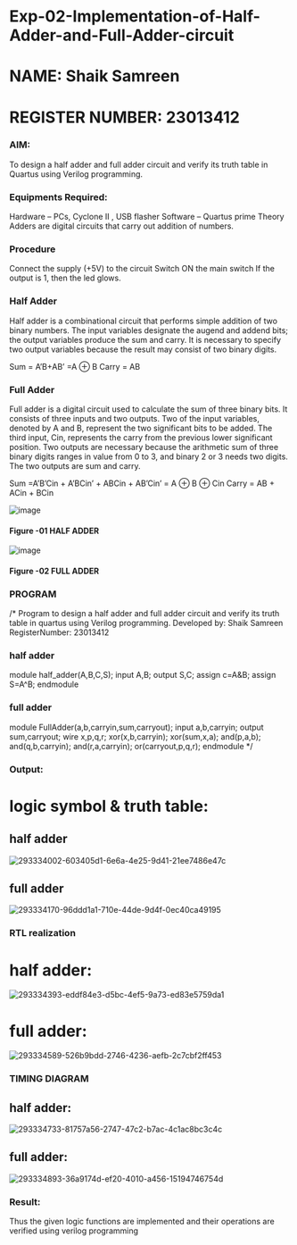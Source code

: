 # Exp-02-Implementation-of-Half-Adder-and-Full-Adder-circuit
# NAME: Shaik Samreen
# REGISTER NUMBER: 23013412

### AIM:
To design a half adder and full adder circuit and verify its truth table in Quartus using Verilog programming.

### Equipments Required:
Hardware – PCs, Cyclone II , USB flasher
Software – Quartus prime
Theory
Adders are digital circuits that carry out addition of numbers.

### Procedure
Connect the supply (+5V) to the circuit
Switch ON the main switch
If the output is 1, then the led glows.

### Half Adder
Half adder is a combinational circuit that performs simple addition of two binary numbers. The input variables designate the augend and addend bits; the output variables produce the sum and carry. It is necessary to specify two output variables because the result may consist of two binary digits.

Sum = A’B+AB’ =A ⊕ B Carry = AB

### Full Adder
Full adder is a digital circuit used to calculate the sum of three binary bits. It consists of three inputs and two outputs. Two of the input variables, denoted by A and B, represent the two significant bits to be added. The third input, Cin, represents the carry from the previous lower significant position. Two outputs are necessary because the arithmetic sum of three binary digits ranges in value from 0 to 3, and binary 2 or 3 needs two digits. The two outputs are sum and carry.

Sum =A’B’Cin + A’BCin’ + ABCin + AB’Cin’ = A ⊕ B ⊕ Cin Carry = AB + ACin + BCin

 ![image](https://user-images.githubusercontent.com/36288975/163552156-a13e5a56-c638-4110-97d9-8896907c8d25.png)

#### Figure -01 HALF ADDER 


![image](https://user-images.githubusercontent.com/36288975/163552057-b3547877-6d07-45b4-b7e0-bcfebfad9e1d.png)

#### Figure -02 FULL ADDER 

### PROGRAM
/*
Program to design a half adder and full adder circuit and verify its truth table in quartus using Verilog programming.
Developed by: Shaik Samreen
RegisterNumber:  23013412
### half adder
module half_adder(A,B,C,S);
input A,B;
output S,C;
assign c=A&B;
assign S=A^B;
endmodule
### full adder
module FullAdder(a,b,carryin,sum,carryout);
input a,b,carryin;
output sum,carryout;
wire x,p,q,r;
xor(x,b,carryin);
xor(sum,x,a);
and(p,a,b);
and(q,b,carryin);
and(r,a,carryin);
or(carryout,p,q,r);
endmodule
*/

### Output:
# logic symbol & truth table:
## half adder
![293334002-603405d1-6e6a-4e25-9d41-21ee7486e47c](https://github.com/samreen-sk/Exp-02-Implementation-of-Half-Adder-and-Full-Adder-circuit/assets/149347632/c04aebdf-47e0-43ad-9a45-c16c5c308df4)
## full adder
![293334170-96ddd1a1-710e-44de-9d4f-0ec40ca49195](https://github.com/samreen-sk/Exp-02-Implementation-of-Half-Adder-and-Full-Adder-circuit/assets/149347632/1569df39-e377-43e9-83ab-cfc72c6504c1)

### RTL realization
# half adder:

![293334393-eddf84e3-d5bc-4ef5-9a73-ed83e5759da1](https://github.com/samreen-sk/Exp-02-Implementation-of-Half-Adder-and-Full-Adder-circuit/assets/149347632/4bcb0f46-a5a9-4d9e-b7ba-5c07ced29529)
# full adder:
![293334589-526b9bdd-2746-4236-aefb-2c7cbf2ff453](https://github.com/samreen-sk/Exp-02-Implementation-of-Half-Adder-and-Full-Adder-circuit/assets/149347632/a61aaec3-e630-4701-8def-80bbb8f06dcf)

### TIMING DIAGRAM
## half adder:
![293334733-81757a56-2747-47c2-b7ac-4c1ac8bc3c4c](https://github.com/samreen-sk/Exp-02-Implementation-of-Half-Adder-and-Full-Adder-circuit/assets/149347632/6fba4301-04e7-46f2-b9b7-d4a6992db95e)
## full adder:
![293334893-36a9174d-ef20-4010-a456-15194746754d](https://github.com/samreen-sk/Exp-02-Implementation-of-Half-Adder-and-Full-Adder-circuit/assets/149347632/f731c8ff-045a-4397-ac61-95241345ab44)

### Result:
Thus the given logic functions are implemented and their operations are verified using verilog programming
